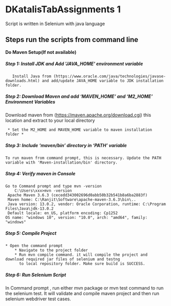 # DKatalisTabAssignments 1
 Script is written in Selenium with java language
## **Steps run the scripts from command line**

**Do Maven Setup(If not available)**

##### Step 1: Install JDK and Add 'JAVA_HOME' environment variable	

	   Install Java from (https://www.oracle.com/java/technologies/javase-downloads.html) and add/update JAVA_HOME variable to JDK installation folder.
		 
##### Step 2: Download Maven and add ‘MAVEN_HOME’ and ‘M2_HOME’ Environment Variables
   Download maven from (https://maven.apache.org/download.cgi) this location and extract to your local directory
	 
	 * Set the M2_HOME and MAVEN_HOME variable to maven installation folder *
	 
##### Step 3: Include ‘maven/bin’ directory in ‘PATH’ variable
    To run maven from command prompt, this is necessary. Update the PATH variable with 'Maven-installation/bin' directory.

##### Step 4: Verify maven in Console
    Go to Command prompt and type mvn -version
		C:\Users\xxx>mvn -version
     Apache Maven 3.6.3 (cecedd343002696d0abb50b32b541b8a6ba2883f)
     Maven home: C:\Ranjit\Software\apache-maven-3.6.3\bin\..
     Java version: 13.0.2, vendor: Oracle Corporation, runtime: C:\Program Files\Java\jdk-13.0.2
     Default locale: en_US, platform encoding: Cp1252
    OS name: "windows 10", version: "10.0", arch: "amd64", family: "windows"

##### Step 5: Compile Project

    * Open the command prompt 
		* Navigate to the project folder
		* Run mvn compile command. it will compile the project and download required jar files of selenium and testng
		  to local repository folder. Make sure build is SUCCESS.

##### Step 6: Run Selenium Script
   In Command prompt , run either mvn package or mvn test command to run the selenium test. 
   It will validate and compile maven project and then run selenium webdriver test cases. 
	 
	 
